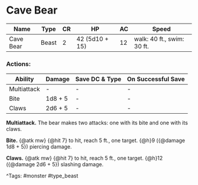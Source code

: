 # Cave Bear

| Name | Type | CR | HP | AC | Speed |
|------|------|----|----|----|-------|
| Cave Bear | Beast | 2 | 42 (5d10 + 15) | 12 | walk: 40 ft., swim: 30 ft. |

### Actions:

| Ability | Damage | Save DC & Type | On Successful Save |
|---------|--------|----------------|--------------------|
| Multiattack | - | - | - |
| Bite | 1d8 + 5 | - | - |
| Claws | 2d6 + 5 | - | - |


**Multiattack.** The bear makes two attacks: one with its bite and one with its claws.

**Bite.** {@atk mw} {@hit 7} to hit, reach 5 ft., one target. {@h}9 ({@damage 1d8 + 5}) piercing damage.

**Claws.** {@atk mw} {@hit 7} to hit, reach 5 ft., one target. {@h}12 ({@damage 2d6 + 5}) slashing damage.

^Tags: #monster #type_beast